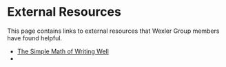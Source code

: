 # External Resources

This page contains links to external resources that Wexler Group members have found helpful.

* [The Simple Math of Writing Well](https://pressbooks.pub/writing21stcentury/)
*
